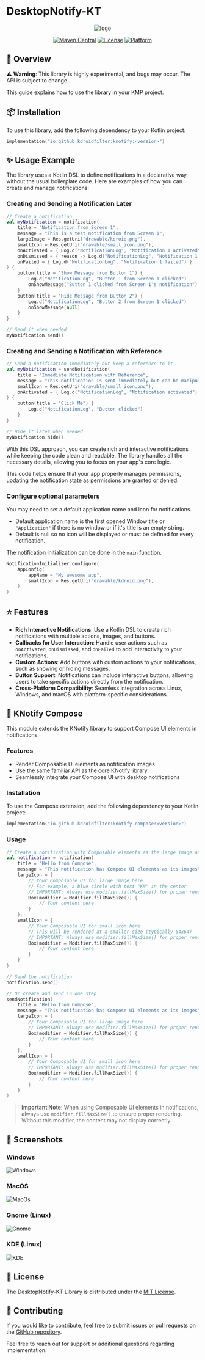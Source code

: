 # DesktopNotify-KT

<p align="center">
  <img src="assets/header.png" alt="logo">
</p>

<p align="center">
  <a href="https://central.sonatype.com/artifact/io.github.kdroidfilter/knotify"><img src="https://img.shields.io/maven-central/v/io.github.kdroidfilter/knotify.svg?label=Maven%20Central" alt="Maven Central"></a>
  <a href="LICENSE"><img src="https://img.shields.io/badge/License-MIT-blue.svg" alt="License"></a>
  <a href="#"><img src="https://img.shields.io/badge/platform-Windows%20%7C%20macOS%20%7C%20Linux-lightgrey" alt="Platform"></a>
</p>


## 🚀 Overview

⚠️ **Warning**: This library is highly experimental, and bugs may occur. The API is subject to change.

This guide explains how to use the library in your KMP project.

## 📦 Installation

To use this library, add the following dependency to your Kotlin project:

```kotlin
implementation("io.github.kdroidfilter:knotify:<version>")
```

## ✨ Usage Example

The library uses a Kotlin DSL to define notifications in a declarative way, without the usual boilerplate code. Here are examples of how you can create and manage notifications:

### Creating and Sending a Notification Later

```kotlin
// Create a notification
val myNotification = notification(
    title = "Notification from Screen 1",
    message = "This is a test notification from Screen 1",
    largeImage = Res.getUri("drawable/kdroid.png"),
    smallIcon = Res.getUri("drawable/small_icon.png"),
    onActivated = { Log.d("NotificationLog", "Notification 1 activated") },
    onDismissed = { reason -> Log.d("NotificationLog", "Notification 1 dismissed: $reason") },
    onFailed = { Log.d("NotificationLog", "Notification 1 failed") }
) {
    button(title = "Show Message from Button 1") {
        Log.d("NotificationLog", "Button 1 from Screen 1 clicked")
        onShowMessage("Button 1 clicked from Screen 1's notification")
    }
    button(title = "Hide Message from Button 2") {
        Log.d("NotificationLog", "Button 2 from Screen 1 clicked")
        onShowMessage(null)
    }
}

// Send it when needed
myNotification.send()

```

### Creating and Sending a Notification with Reference

```kotlin
// Send a notification immediately but keep a reference to it
val myNotification = sendNotification(
    title = "Immediate Notification with Reference",
    message = "This notification is sent immediately but can be manipulated later",
    smallIcon = Res.getUri("drawable/small_icon.png"),
    onActivated = { Log.d("NotificationLog", "Notification activated") }
) {
    button(title = "Click Me") {
        Log.d("NotificationLog", "Button clicked")
    }
}

// Hide it later when needed
myNotification.hide()
```

With this DSL approach, you can create rich and interactive notifications while keeping the code clean and readable. The library handles all the necessary details, allowing you to focus on your app's core logic.


This code helps ensure that your app properly manages permissions, updating the notification state as permissions are granted or denied.

### Configure optional parameters

You may need to set a default application name and icon for notifications.

- Default application name is the first opened Window title or `"Application"` if there is no window or if it's title is an empty string.
- Default is null so no icon will be displayed or must be defined for every notification.

The notification initialization can be done in the `main` function.

```kotlin
NotificationInitializer.configure(
    AppConfig(
        appName = "My awesome app",
        smallIcon = Res.getUri("drawable/kdroid.png"),
    )
)
```

## ⭐ Features

- **Rich Interactive Notifications**: Use a Kotlin DSL to create rich notifications with multiple actions, images, and buttons.
- **Callbacks for User Interaction**: Handle user actions such as `onActivated`, `onDismissed`, and `onFailed` to add interactivity to your notifications.
- **Custom Actions**: Add buttons with custom actions to your notifications, such as showing or hiding messages.
- **Button Support**: Notifications can include interactive buttons, allowing users to take specific actions directly from the notification.
- **Cross-Platform Compatibility**: Seamless integration across Linux, Windows, and macOS with platform-specific considerations.

## 🎨 KNotify Compose

This module extends the KNotify library to support Compose UI elements in notifications.

### Features

- Render Composable UI elements as notification images
- Use the same familiar API as the core KNotify library
- Seamlessly integrate your Compose UI with desktop notifications

### Installation

To use the Compose extension, add the following dependency to your Kotlin project:

```kotlin
implementation("io.github.kdroidfilter:knotify-compose:<version>")
```

### Usage

```kotlin
// Create a notification with Composable elements as the large image and small icon
val notification = notification(
    title = "Hello from Compose",
    message = "This notification has Compose UI elements as its images",
    largeIcon = {
        // Your Composable UI for large image here
        // For example, a blue circle with text "KN" in the center
        // IMPORTANT: Always use modifier.fillMaxSize() for proper rendering
        Box(modifier = Modifier.fillMaxSize()) {
            // Your content here
        }
    },
    smallIcon = {
        // Your Composable UI for small icon here
        // This will be rendered at a smaller size (typically 64x64)
        // IMPORTANT: Always use modifier.fillMaxSize() for proper rendering
        Box(modifier = Modifier.fillMaxSize()) {
            // Your content here
        }
    }
)

// Send the notification
notification.send()

// Or create and send in one step
sendNotification(
    title = "Hello from Compose",
    message = "This notification has Compose UI elements as its images",
    largeIcon = {
        // Your Composable UI for large image here
        // IMPORTANT: Always use modifier.fillMaxSize() for proper rendering
        Box(modifier = Modifier.fillMaxSize()) {
            // Your content here
        }
    },
    smallIcon = {
        // Your Composable UI for small icon here
        // IMPORTANT: Always use modifier.fillMaxSize() for proper rendering
        Box(modifier = Modifier.fillMaxSize()) {
            // Your content here
        }
    }
)
```

> **Important Note**: When using Composable UI elements in notifications, always use `modifier.fillMaxSize()` to ensure proper rendering. Without this modifier, the content may not display correctly.

## 📸 Screenshots

### Windows
![Windows](/assets/screenshots/Windows.png)

### MacOS
![MacOs](/assets/screenshots/MacOS.png)

### Gnome (Linux)
![Gnome](/assets/screenshots/Gnome.png)

### KDE (Linux)
![KDE](/assets/screenshots/KDE.png)


## 📜 License

The DesktopNotify-KT Library is distributed under the [MIT License](LICENSE).

## 🤝 Contributing

If you would like to contribute, feel free to submit issues or pull requests on the [GitHub repository](https://github.com/kdroidFilter/ComposeNativeNotification).

Feel free to reach out for support or additional questions regarding implementation.
